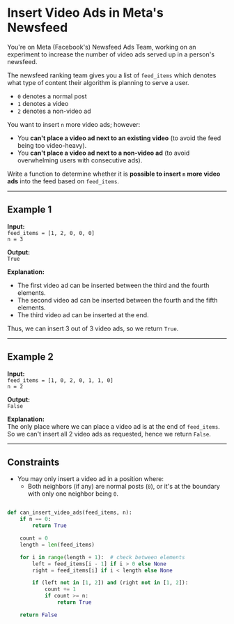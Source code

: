 # Insert Video Ads in Meta's Newsfeed

You're on Meta (Facebook's) Newsfeed Ads Team, working on an experiment to increase the number of video ads served up in a person's newsfeed.

The newsfeed ranking team gives you a list of `feed_items` which denotes what type of content their algorithm is planning to serve a user.

- `0` denotes a normal post  
- `1` denotes a video  
- `2` denotes a non-video ad  

You want to insert `n` more video ads; however:
- You **can't place a video ad next to an existing video** (to avoid the feed being too video-heavy).
- You **can't place a video ad next to a non-video ad** (to avoid overwhelming users with consecutive ads).

Write a function to determine whether it is **possible to insert `n` more video ads** into the feed based on `feed_items`.

---

## Example 1

**Input:**  
`feed_items = [1, 2, 0, 0, 0]`  
`n = 3`

**Output:**  
`True`

**Explanation:**  
- The first video ad can be inserted between the third and the fourth elements.  
- The second video ad can be inserted between the fourth and the fifth elements.  
- The third video ad can be inserted at the end.  

Thus, we can insert 3 out of 3 video ads, so we return `True`.

---

## Example 2

**Input:**  
`feed_items = [1, 0, 2, 0, 1, 1, 0]`  
`n = 2`

**Output:**  
`False`

**Explanation:**  
The only place where we can place a video ad is at the end of `feed_items`.  
So we can't insert all 2 video ads as requested, hence we return `False`.

---

## Constraints
- You may only insert a video ad in a position where:
  - Both neighbors (if any) are normal posts (`0`), or it's at the boundary with only one neighbor being `0`.
 

```python

def can_insert_video_ads(feed_items, n):
    if n == 0:
        return True  

    count = 0
    length = len(feed_items)

    for i in range(length + 1):  # check between elements
        left = feed_items[i - 1] if i > 0 else None
        right = feed_items[i] if i < length else None

        if (left not in [1, 2]) and (right not in [1, 2]):
            count += 1
            if count >= n:
                return True

    return False
